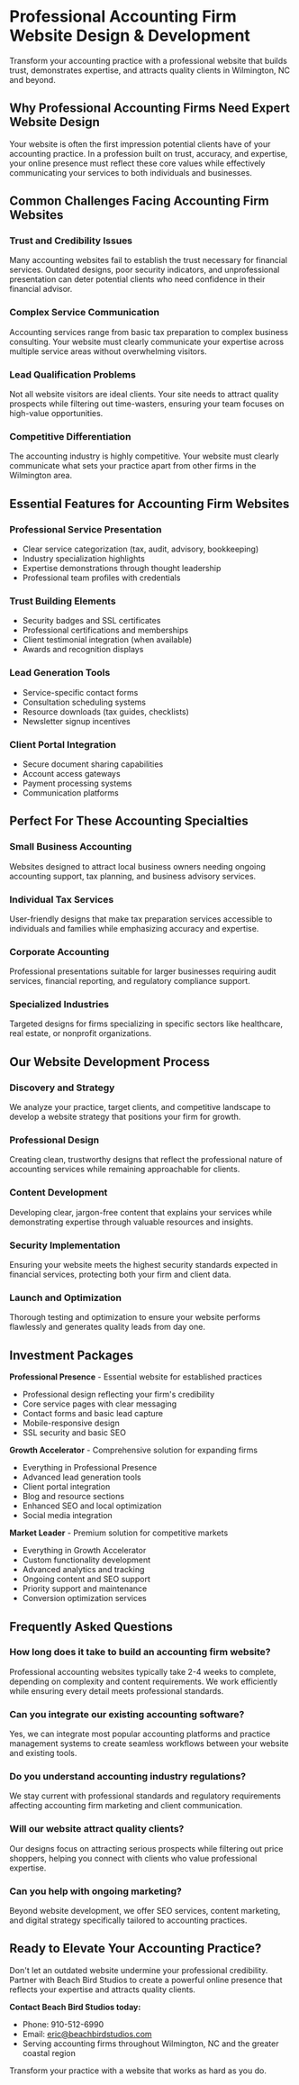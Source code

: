 # Professional Accounting Firm Website Design & Development

Transform your accounting practice with a professional website that builds trust, demonstrates expertise, and attracts quality clients in Wilmington, NC and beyond.

## Why Professional Accounting Firms Need Expert Website Design

Your website is often the first impression potential clients have of your accounting practice. In a profession built on trust, accuracy, and expertise, your online presence must reflect these core values while effectively communicating your services to both individuals and businesses.

## Common Challenges Facing Accounting Firm Websites

### Trust and Credibility Issues
Many accounting websites fail to establish the trust necessary for financial services. Outdated designs, poor security indicators, and unprofessional presentation can deter potential clients who need confidence in their financial advisor.

### Complex Service Communication
Accounting services range from basic tax preparation to complex business consulting. Your website must clearly communicate your expertise across multiple service areas without overwhelming visitors.

### Lead Qualification Problems
Not all website visitors are ideal clients. Your site needs to attract quality prospects while filtering out time-wasters, ensuring your team focuses on high-value opportunities.

### Competitive Differentiation
The accounting industry is highly competitive. Your website must clearly communicate what sets your practice apart from other firms in the Wilmington area.

## Essential Features for Accounting Firm Websites

### Professional Service Presentation
- Clear service categorization (tax, audit, advisory, bookkeeping)
- Industry specialization highlights
- Expertise demonstrations through thought leadership
- Professional team profiles with credentials

### Trust Building Elements
- Security badges and SSL certificates
- Professional certifications and memberships
- Client testimonial integration (when available)
- Awards and recognition displays

### Lead Generation Tools
- Service-specific contact forms
- Consultation scheduling systems
- Resource downloads (tax guides, checklists)
- Newsletter signup incentives

### Client Portal Integration
- Secure document sharing capabilities
- Account access gateways
- Payment processing systems
- Communication platforms

## Perfect For These Accounting Specialties

### Small Business Accounting
Websites designed to attract local business owners needing ongoing accounting support, tax planning, and business advisory services.

### Individual Tax Services
User-friendly designs that make tax preparation services accessible to individuals and families while emphasizing accuracy and expertise.

### Corporate Accounting
Professional presentations suitable for larger businesses requiring audit services, financial reporting, and regulatory compliance support.

### Specialized Industries
Targeted designs for firms specializing in specific sectors like healthcare, real estate, or nonprofit organizations.

## Our Website Development Process

### Discovery and Strategy
We analyze your practice, target clients, and competitive landscape to develop a website strategy that positions your firm for growth.

### Professional Design
Creating clean, trustworthy designs that reflect the professional nature of accounting services while remaining approachable for clients.

### Content Development
Developing clear, jargon-free content that explains your services while demonstrating expertise through valuable resources and insights.

### Security Implementation
Ensuring your website meets the highest security standards expected in financial services, protecting both your firm and client data.

### Launch and Optimization
Thorough testing and optimization to ensure your website performs flawlessly and generates quality leads from day one.

## Investment Packages

**Professional Presence** - Essential website for established practices
- Professional design reflecting your firm's credibility
- Core service pages with clear messaging
- Contact forms and basic lead capture
- Mobile-responsive design
- SSL security and basic SEO

**Growth Accelerator** - Comprehensive solution for expanding firms
- Everything in Professional Presence
- Advanced lead generation tools
- Client portal integration
- Blog and resource sections
- Enhanced SEO and local optimization
- Social media integration

**Market Leader** - Premium solution for competitive markets
- Everything in Growth Accelerator
- Custom functionality development
- Advanced analytics and tracking
- Ongoing content and SEO support
- Priority support and maintenance
- Conversion optimization services

## Frequently Asked Questions

### How long does it take to build an accounting firm website?
Professional accounting websites typically take 2-4 weeks to complete, depending on complexity and content requirements. We work efficiently while ensuring every detail meets professional standards.

### Can you integrate our existing accounting software?
Yes, we can integrate most popular accounting platforms and practice management systems to create seamless workflows between your website and existing tools.

### Do you understand accounting industry regulations?
We stay current with professional standards and regulatory requirements affecting accounting firm marketing and client communication.

### Will our website attract quality clients?
Our designs focus on attracting serious prospects while filtering out price shoppers, helping you connect with clients who value professional expertise.

### Can you help with ongoing marketing?
Beyond website development, we offer SEO services, content marketing, and digital strategy specifically tailored to accounting practices.

## Ready to Elevate Your Accounting Practice?

Don't let an outdated website undermine your professional credibility. Partner with Beach Bird Studios to create a powerful online presence that reflects your expertise and attracts quality clients.

**Contact Beach Bird Studios today:**
- Phone: 910-512-6990
- Email: eric@beachbirdstudios.com
- Serving accounting firms throughout Wilmington, NC and the greater coastal region

Transform your practice with a website that works as hard as you do.